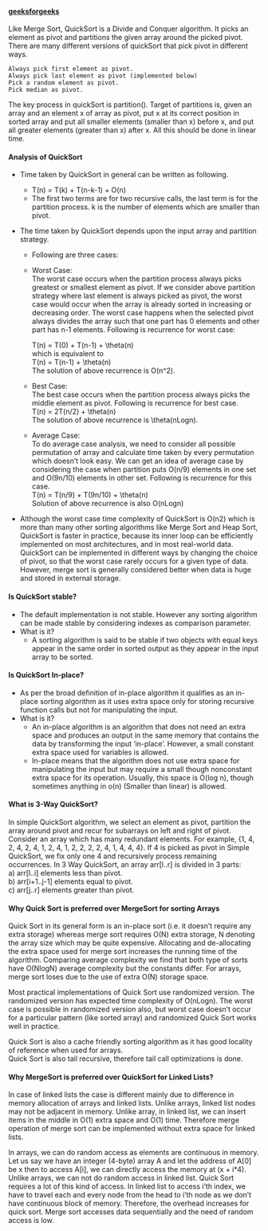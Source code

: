 #### [geeksforgeeks](https://www.geeksforgeeks.org/quick-sort/)  

Like Merge Sort, QuickSort is a Divide and Conquer algorithm. It picks an element as pivot and partitions the given array around the picked pivot.  
There are many different versions of quickSort that pick pivot in different ways.   

    Always pick first element as pivot.  
    Always pick last element as pivot (implemented below)  
    Pick a random element as pivot.  
    Pick median as pivot.    
The key process in quickSort is partition(). Target of partitions is, given an array and an element x of array as pivot, put x at its correct position in sorted array
and put all smaller elements (smaller than x) before x, and put all greater elements (greater than x) after x. All this should be done in linear time.   
#### Analysis of QuickSort  
  * Time taken by QuickSort in general can be written as following.    
      * T(n) = T(k) + T(n-k-1) + O(n)  
      * The first two terms are for two recursive calls, the last term is for the partition process.  k is the number of elements which are smaller than pivot.  
  
  * The time taken by QuickSort depends upon the input array and partition strategy.  
     * Following are three cases:  
     
     * Worst Case:     
                 The worst case occurs when the partition process always picks greatest or smallest element as pivot. If we consider above partition strategy where   last element is always picked as pivot, the worst case would occur when the array is already sorted in increasing or decreasing order. The worst case happens when the selected pivot always divides the array such that one part has 0 elements and other part has n-1 elements.
                 Following is recurrence for worst case:     
       
        T(n) = T(0) + T(n-1) + \theta(n)    
        which is equivalent to      
        T(n) = T(n-1) + \theta(n)      
        The solution of above recurrence is O(n^2).    
        
     * Best Case:       
                The best case occurs when the partition process always picks the middle element as pivot. Following is recurrence for best case.   
                 T(n) = 2T(n/2) + \theta(n)    
                 The solution of above recurrence is \theta(nLogn).     
      
     * Average Case:  
      To do average case analysis, we need to consider all possible permutation of array and calculate time taken by every permutation which doesn’t look easy.
      We can get an idea of average case by considering the case when partition puts O(n/9) elements in one set and O(9n/10) elements in other set. Following is             recurrence for this case.      
       T(n) = T(n/9) + T(9n/10) + \theta(n)  
       Solution of above recurrence is also O(nLogn)  
       
 * Although the worst case time complexity of QuickSort is O(n2) which is more than many other sorting algorithms like Merge Sort and Heap Sort, QuickSort is faster in practice, because its inner loop can be efficiently implemented on most architectures, and in most real-world data. QuickSort can be implemented in different ways by changing the choice of pivot, so that the worst case rarely occurs for a given type of data. However, merge sort is generally considered better when data is huge and stored in external storage.  

#### Is QuickSort stable?  
  * The default implementation is not stable. However any sorting algorithm can be made stable by considering indexes as comparison parameter.  
  * What is it?  
    * A sorting algorithm is said to be stable if two objects with equal keys appear in the same order in sorted output as they appear in the input array to be sorted.
#### Is QuickSort In-place?  
  * As per the broad definition of in-place algorithm it qualifies as an in-place sorting algorithm as it uses extra space only for storing recursive function calls but not for manipulating the input.  
  * What is it?  
    * An in-place algorithm is an algorithm that does not need an extra space and produces an output in the same memory that contains the data by transforming the input ‘in-place’. However, a small constant extra space used for variables is allowed.   
    * In-place means that the algorithm does not use extra space for manipulating the input but may require a small though nonconstant extra space for its operation. Usually, this space is O(log n), though sometimes anything in o(n) (Smaller than linear) is allowed.      
    
#### What is 3-Way QuickSort?  
In simple QuickSort algorithm, we select an element as pivot, partition the array around pivot and recur for subarrays on left and right of pivot.  
Consider an array which has many redundant elements. For example, {1, 4, 2, 4, 2, 4, 1, 2, 4, 1, 2, 2, 2, 2, 4, 1, 4, 4, 4}. If 4 is picked as pivot in Simple QuickSort, we fix only one 4 and recursively process remaining occurrences. In 3 Way QuickSort, an array arr[l..r] is divided in 3 parts:     
a) arr[l..i] elements less than pivot.  
b) arr[i+1..j-1] elements equal to pivot.  
c) arr[j..r] elements greater than pivot.    

#### Why Quick Sort is preferred over MergeSort for sorting Arrays  
Quick Sort in its general form is an in-place sort (i.e. it doesn’t require any extra storage) whereas merge sort requires O(N) extra storage, N denoting the array size which may be quite expensive. Allocating and de-allocating the extra space used for merge sort increases the running time of the algorithm. Comparing average complexity we find that both type of sorts have O(NlogN) average complexity but the constants differ. For arrays, merge sort loses due to the use of extra O(N) storage space.    
  
Most practical implementations of Quick Sort use randomized version. The randomized version has expected time complexity of O(nLogn). The worst case is possible in randomized version also, but worst case doesn’t occur for a particular pattern (like sorted array) and randomized Quick Sort works well in practice.  
     
Quick Sort is also a cache friendly sorting algorithm as it has good locality of reference when used for arrays.  
Quick Sort is also tail recursive, therefore tail call optimizations is done.  
   
#### Why MergeSort is preferred over QuickSort for Linked Lists?  
In case of linked lists the case is different mainly due to difference in memory allocation of arrays and linked lists. Unlike arrays, linked list nodes may not be adjacent in memory. Unlike array, in linked list, we can insert items in the middle in O(1) extra space and O(1) time. Therefore merge operation of merge sort can be implemented without extra space for linked lists.

In arrays, we can do random access as elements are continuous in memory. Let us say we have an integer (4-byte) array A and let the address of A[0] be x then to access A[i], we can directly access the memory at (x + i*4). Unlike arrays, we can not do random access in linked list. Quick Sort requires a lot of this kind of access. In linked list to access i’th index, we have to travel each and every node from the head to i’th node as we don’t have continuous block of memory. Therefore, the overhead increases for quick sort. Merge sort accesses data sequentially and the need of random access is low. 
 
 
 
 

     
